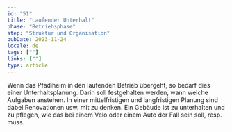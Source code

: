 ```yaml
---
id: "51"
title: "Laufender Unterhalt"
phase: "Betriebsphase"
step: "Struktur und Organisation"
pubDate: 2023-11-24
locale: de
tags: [""]
links: [""]
type: article
---
```


Wenn das Pfadiheim in den laufenden Betrieb übergeht, so bedarf dies einer Unterhaltsplanung. Darin soll festgehalten werden, wann welche Aufgaben anstehen. In einer mittelfristigen und langfristigen Planung sind dabei Renovationen usw. mit zu denken. Ein Gebäude ist zu unterhalten und zu pflegen, wie das bei einem Velo oder einem Auto der Fall sein soll, resp. muss.
